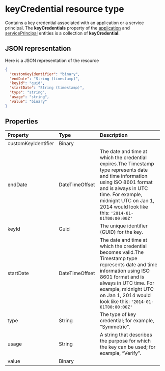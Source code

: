 # keyCredential resource type

Contains a key credential associated with an application or a service principal. The **keyCredentials** property of the [application](application.md) and [servicePrincipal](serviceprincipal.md) entities is a collection of **keyCredential**.


## JSON representation

Here is a JSON representation of the resource

<!-- {
  "blockType": "resource",
  "optionalProperties": [

  ],
  "@odata.type": "microsoft.graph.keyCredential"
}-->

```json
{
  "customKeyIdentifier": "binary",
  "endDate": "String (timestamp)",
  "keyId": "guid",
  "startDate": "String (timestamp)",
  "type": "string",
  "usage": "string",
  "value": "binary"
}

```
## Properties
| Property	   | Type	|Description|
|:---------------|:--------|:----------|
|customKeyIdentifier|Binary|            |
|endDate|DateTimeOffset|The date and time at which the credential expires.The Timestamp type represents date and time information using ISO 8601 format and is always in UTC time. For example, midnight UTC on Jan 1, 2014 would look like this: `'2014-01-01T00:00:00Z'`|
|keyId|Guid|The unique identifier (GUID) for the key.|
|startDate|DateTimeOffset|The date and time at which the credential becomes valid.The Timestamp type represents date and time information using ISO 8601 format and is always in UTC time. For example, midnight UTC on Jan 1, 2014 would look like this: `'2014-01-01T00:00:00Z'`|
|type|String|The type of key credential; for example, “Symmetric”.|
|usage|String|A string that describes the purpose for which the key can be used; for example, “Verify”.|
|value|Binary|            |

<!-- uuid: 8fcb5dbc-d5aa-4681-8e31-b001d5168d79
2015-10-25 14:57:30 UTC -->
<!-- {
  "type": "#page.annotation",
  "description": "keyCredential resource",
  "keywords": "",
  "section": "documentation",
  "tocPath": ""
}-->